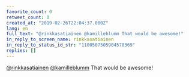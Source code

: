 ```yaml
---
favorite_count: 0
retweet_count: 0
created_at: "2019-02-26T22:04:37.000Z"
lang: en
full_text: "@rinkkasatiainen @kamilleblumm That would be awesome!"
in_reply_to_screen_name: rinkkasatiainen
in_reply_to_status_id_str: "1100507505904570369"
replies: []
---
```


[@rinkkasatiainen](https://twitter.com/rinkkasatiainen)
[@kamilleblumm](https://twitter.com/kamilleblumm) That would be awesome!
